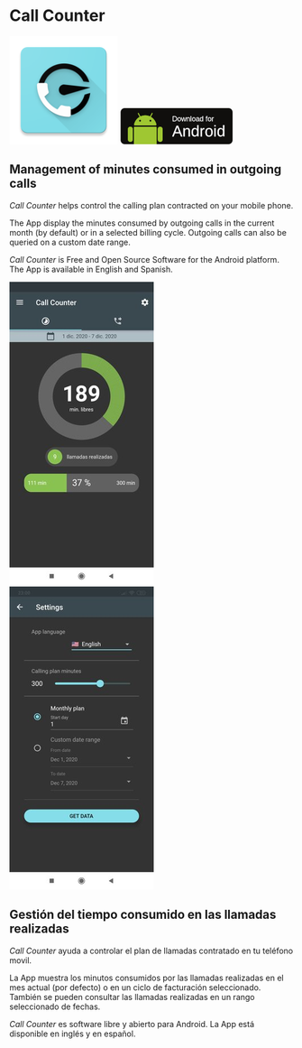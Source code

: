 # Call Counter

![Screenshot](https://raw.githubusercontent.com/Webierta/call-counter/main/fastlane/metadata/android/en/images/icon.png)
[![download](https://github.com/Webierta/siete_media/blob/master/apk/download.png)](https://github.com/Webierta/call-counter/raw/main/apk/app-release.apk)

## Management of minutes consumed in outgoing calls

*Call Counter* helps control the calling plan contracted on your mobile phone.

The App display the minutes consumed by outgoing calls in the current month (by default) or in a selected billing cycle. Outgoing calls can also be queried on a custom date range.

*Call Counter* is Free and Open Source Software for the Android platform. The App is available in English and Spanish.

![Screenshot](https://raw.githubusercontent.com/Webierta/call-counter/main/fastlane/metadata/android/en/images/phoneScreenshots/Screenshot_2.jpg)
![Screenshot](https://raw.githubusercontent.com/Webierta/call-counter/main/fastlane/metadata/android/en/images/phoneScreenshots/Screenshot_1.jpg)

## Gestión del tiempo consumido en las llamadas realizadas

*Call Counter* ayuda a controlar el plan de llamadas contratado en tu teléfono movil.

La App muestra los minutos consumidos por las llamadas realizadas en el mes actual (por defecto) o en un ciclo de facturación seleccionado. También se pueden consultar las llamadas realizadas en un rango seleccionado de fechas.

*Call Counter* es software libre y abierto para Android. La App está disponible en inglés y en español.

